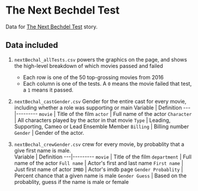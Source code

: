 # The Next Bechdel Test 
Data for [The Next Bechdel Test](http://google.com) story.

## Data included

1. `nextBechal_allTests.csv` powers the graphics on the page, and shows the high-level breakdown of which movies passed and failed 
    - Each row is one of the 50 top-grossing movies from 2016
    - Each column is one of the tests. A `0` means the movie failed that test, a `1` means it passed. 

2. `nextBechal_castGender.csv` Gender for the entire cast for every movie, including whether a role was supporting or main 
    Variable | Definition
    ---|---------
    `movie` | Title of the film
    `actor` | Full name of the actor
    `Character` | All characters played by the actor in that movie
    `Type` | Leading, Supporting, Cameo or Lead Ensemble Member
    `Billing` | Billing number
    `Gender` | Gender of the actor.


3. `nextBechal_crewGender.csv` crew for every movie, by probablity that a give first name is male.  
    Variable | Definition
    ---|---------
    `movie` | Title of the film
    `department` | Full name of the actor
    `Full name` | Actor's first and last name
    `First name` | Just first name of actor
    `IMBD` | Actor's imdb page
    `Gender Probablity` | Percent chance that a given name is male
    `Gender Guess` | Based on the probablity, guess if the name is male or female